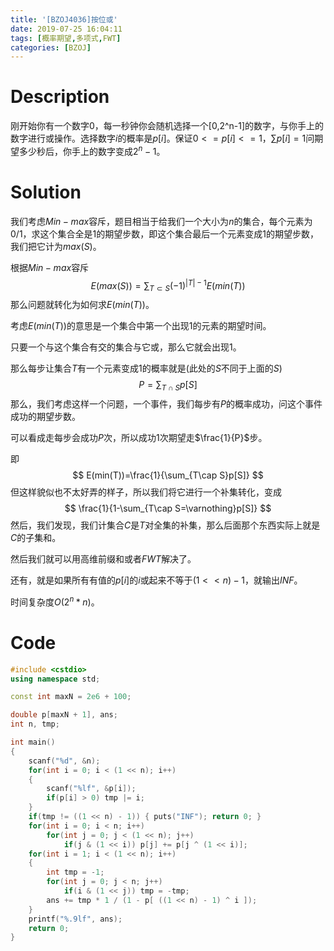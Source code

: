 ```yaml
---
title: '[BZOJ4036]按位或'
date: 2019-07-25 16:04:11
tags: [概率期望,多项式,FWT]
categories: [BZOJ]
---
```


# Description

刚开始你有一个数字0，每一秒钟你会随机选择一个[0,2^n-1]的数字，与你手上的数字进行或操作。选择数字$i$的概率是$p[i]$。保证$0<=p[i]<=1$，$\sum p[i]=1$问期望多少秒后，你手上的数字变成$2^n-1$。

<!--more-->

# Solution

我们考虑$Min-max$容斥，题目相当于给我们一个大小为$n$的集合，每个元素为0/1，求这个集合全是1的期望步数，即这个集合最后一个元素变成1的期望步数，我们把它计为$max(S)$。

根据$Min-max$容斥
$$
E(max(S))=\sum_{T\subset S}(-1)^{|T|-1}E(min(T))
$$
那么问题就转化为如何求$E(min(T))$。

考虑$E(min(T))$的意思是一个集合中第一个出现1的元素的期望时间。

只要一个与这个集合有交的集合与它或，那么它就会出现1。

那么每步让集合$T$有一个元素变成1的概率就是(此处的$S$不同于上面的$S$)
$$
P=\sum_{T\cap S}p[S]
$$
那么，我们考虑这样一个问题，一个事件，我们每步有$P$的概率成功，问这个事件成功的期望步数。

可以看成走每步会成功$P$次，所以成功1次期望走$\frac{1}{P}$步。

即
$$
E(min(T))=\frac{1}{\sum_{T\cap S}p[S]}
$$
但这样貌似也不太好弄的样子，所以我们将它进行一个补集转化，变成
$$
\frac{1}{1-\sum_{T\cap S=\varnothing}p[S]}
$$
然后，我们发现，我们计集合$C$是$T$对全集的补集，那么后面那个东西实际上就是$C$的子集和。

然后我们就可以用高维前缀和或者$FWT$解决了。

还有，就是如果所有有值的$p[i]$的$i$或起来不等于$(1 << n) - 1$，就输出$INF$。

时间复杂度$O(2^n*n)$。

# Code

```c++
#include <cstdio>
using namespace std;

const int maxN = 2e6 + 100;

double p[maxN + 1], ans;
int n, tmp;

int main()
{
	scanf("%d", &n);
	for(int i = 0; i < (1 << n); i++) 
	{
		scanf("%lf", &p[i]);
		if(p[i] > 0) tmp |= i;
	}
	if(tmp != ((1 << n) - 1)) { puts("INF"); return 0; }
	for(int i = 0; i < n; i++)
		for(int j = 0; j < (1 << n); j++)
			if(j & (1 << i)) p[j] += p[j ^ (1 << i)];
	for(int i = 1; i < (1 << n); i++)
	{
		int tmp = -1;
		for(int j = 0; j < n; j++)
			if(i & (1 << j)) tmp = -tmp;
		ans += tmp * 1 / (1 - p[ ((1 << n) - 1) ^ i ]);
	}
	printf("%.9lf", ans);
	return 0;
} 
```


